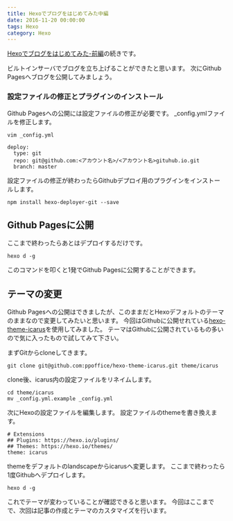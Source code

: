 ```yaml
---
title: Hexoでブログをはじめてみた中編
date: 2016-11-20 00:00:00
tags: Hexo
category: Hexo
---
```


[Hexoでブログをはじめてみた-前編](http://devlog.site/2016/hexo/Hexo-Blog-Start/)の続きです。

ビルトインサーバでブログを立ち上げることができたと思います。
次にGithub Pagesへブログを公開してみましょう。

### 設定ファイルの修正とプラグインのインストール

Github Pagesへの公開には設定ファイルの修正が必要です。
_config.ymlファイルを修正します。

```
vim _config.yml

deploy:
  type: git
  repo: git@github.com:<アカウント名>/<アカウント名>gituhub.io.git
  branch: master
```

設定ファイルの修正が終わったらGithubデプロイ用のプラグインをインストールします。

```
npm install hexo-deployer-git --save
```

## Github Pagesに公開
ここまで終わったらあとはデプロイするだけです。

```
hexo d -g
```

このコマンドを叩くと1発でGithub Pagesに公開することができます。

## テーマの変更
Github Pagesへの公開はできましたが、このままだとHexoデフォルトのテーマのままなので変更してみたいと思います。
今回はGithubに公開せれている[hexo-theme-icarus](https://github.com/ppoffice/hexo-theme-icarus)を使用してみました。
テーマはGithubに公開されているもの多いので気に入ったもので試してみて下さい。

まずGitからcloneしてきます。

```
git clone git@github.com:ppoffice/hexo-theme-icarus.git theme/icarus
```

clone後、icarus内の設定ファイルをリネイムします。

```
cd theme/icarus
mv _config.yml.example _config.yml
```

次にHexoの設定ファイルを編集します。
設定ファイルのthemeを書き換えます。

```
# Extensions
## Plugins: https://hexo.io/plugins/
## Themes: https://hexo.io/themes/
theme: icarus
```

themeをデフォルトのlandscapeからicarusへ変更します。
ここまで終わったら1度Githubへデプロイします。

```
hexo d -g
```

これでテーマが変わっていることが確認できると思います。
今回はここまでで、次回は記事の作成とテーマのカスタマイズを行います。
